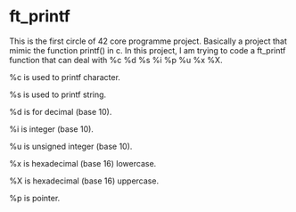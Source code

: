 # ft_printf
This is the first circle of 42 core programme project. Basically a project that mimic the function printf() in c.
In this project, I am trying to code a ft_printf function that can deal with %c %d %s %i %p %u %x %X.

%c is used to printf character.

%s is used to printf string.

%d is for decimal (base 10).

%i is integer (base 10).

%u is unsigned integer (base 10).

%x is hexadecimal (base 16) lowercase.

%X is hexadecimal (base 16) uppercase.

%p is pointer.
